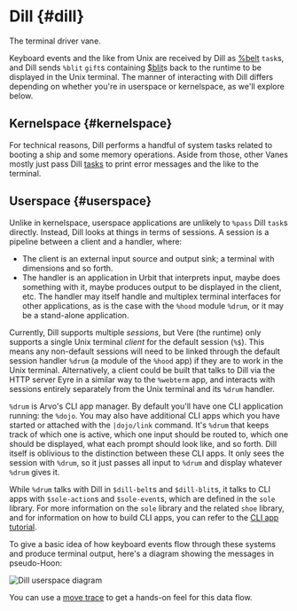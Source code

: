 # Dill {#dill}

The terminal driver vane.

Keyboard events and the like from Unix are received by Dill as [%belt](reference/tasks.md#belt) `task`s, and Dill sends `%blit` `gift`s containing [$blit](reference/data-types.md#blit)s back to the runtime to be displayed in the Unix terminal. The manner of interacting with Dill differs depending on whether you're in userspace or kernelspace, as we'll explore below.

## Kernelspace {#kernelspace}

For technical reasons, Dill performs a handful of system tasks related to booting a ship and some memory operations. Aside from those, other Vanes mostly just pass Dill [tasks](reference/tasks.md) to print error messages and the like to the terminal.

## Userspace {#userspace}

Unlike in kernelspace, userspace applications are unlikely to `%pass` Dill `task`s directly. Instead, Dill looks at things in terms of sessions. A session is a pipeline between a client and a handler, where:

- The client is an external input source and output sink; a terminal with dimensions and so forth.
- The handler is an application in Urbit that interprets input, maybe does something with it, maybe produces output to be displayed in the client, etc. The handler may itself handle and multiplex terminal interfaces for other applications, as is the case with the `%hood` module `%drum`, or it may be a stand-alone application.

Currently, Dill supports multiple *sessions*, but Vere (the runtime) only supports a single Unix terminal *client* for the default session (`%$`). This means any non-default sessions will need to be linked through the default session handler `%drum` (a module of the `%hood` app) if they are to work in the Unix terminal. Alternatively, a client could be built that talks to Dill via the HTTP server Eyre in a similar way to the `%webterm` app, and interacts with sessions entirely separately from the Unix terminal and its `%drum` handler.

`%drum` is Arvo's CLI app manager. By default you'll have one CLI application running: the `%dojo`. You may also have additional CLI apps which you have started or attached with the `|dojo/link` command. It's `%drum` that keeps track of which one is active, which one input should be routed to, which one should be displayed, what each prompt should look like, and so forth. Dill itself is oblivious to the distinction between these CLI apps. It only sees the session with `%drum`, so it just passes all input to `%drum` and display whatever `%drum` gives it.

While `%drum` talks with Dill in `$dill-belt`s and `$dill-blit`s, it talks to CLI apps with `$sole-action`s and `$sole-event`s, which are defined in the `sole` library. For more information on the `sole` library and the related `shoe` library, and for information on how to build CLI apps, you can refer to the [CLI app tutorial](../../../userspace/apps/guides/cli-tutorial.md).

To give a basic idea of how keyboard events flow through these systems and produce terminal output, here's a diagram showing the messages in pseudo-Hoon:

![Dill userspace diagram](https://media.urbit.org/docs/arvo/dill/dill-userspace.svg)

You can use a [move trace](../arvo/guides/move-trace.md) to get a hands-on feel for this data flow.

